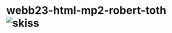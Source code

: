 # webb23-html-mp2-robert-toth![skiss](https://user-images.githubusercontent.com/125252559/222708729-9316b060-0125-452c-85a2-dd6c5d342698.jpg)
